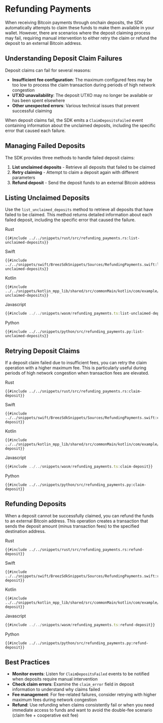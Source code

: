 # Refunding Payments

When receiving Bitcoin payments through onchain deposits, the SDK automatically attempts to claim these funds to make them available in your wallet. However, there are scenarios where the deposit claiming process may fail, requiring manual intervention to either retry the claim or refund the deposit to an external Bitcoin address.

## Understanding Deposit Claim Failures

Deposit claims can fail for several reasons:

- **Insufficient fee configuration**: The maximum configured fees may be too low to process the claim transaction during periods of high network congestion
- **UTXO unavailability**: The deposit UTXO may no longer be available or has been spent elsewhere
- **Other unexpected errors**: Various technical issues that prevent successful claiming

When deposit claims fail, the SDK emits a `ClaimDepositsFailed` event containing information about the unclaimed deposits, including the specific error that caused each failure.

## Managing Failed Deposits

The SDK provides three methods to handle failed deposit claims:

1. **List unclaimed deposits** - Retrieve all deposits that failed to be claimed
2. **Retry claiming** - Attempt to claim a deposit again with different parameters
3. **Refund deposit** - Send the deposit funds to an external Bitcoin address

## Listing Unclaimed Deposits

Use the `list_unclaimed_deposits` method to retrieve all deposits that have failed to be claimed. This method returns detailed information about each failed deposit, including the specific error that caused the failure.

<custom-tabs category="lang">
<div slot="title">Rust</div>
<section>

```rust,ignore
{{#include ../../snippets/rust/src/refunding_payments.rs:list-unclaimed-deposits}}
```
</section>

<div slot="title">Swift</div>
<section>

```swift,ignore
{{#include ../../snippets/swift/BreezSdkSnippets/Sources/RefundingPayments.swift:list-unclaimed-deposits}}
```
</section>

<div slot="title">Kotlin</div>
<section>

```kotlin,ignore
{{#include ../../snippets/kotlin_mpp_lib/shared/src/commonMain/kotlin/com/example/kotlinmpplib/RefundingPayments.kt:list-unclaimed-deposits}}
```
</section>

<div slot="title">Javascript</div>
<section>

```typescript
{{#include ../../snippets/wasm/refunding_payments.ts:list-unclaimed-deposits}}
```
</section>

<div slot="title">Python</div>
<section>

```python,ignore 
{{#include ../../snippets/python/src/refunding_payments.py:list-unclaimed-deposits}}
```
</section>
</custom-tabs>

## Retrying Deposit Claims

If a deposit claim failed due to insufficient fees, you can retry the claim operation with a higher maximum fee. This is particularly useful during periods of high network congestion when transaction fees are elevated.

<custom-tabs category="lang">
<div slot="title">Rust</div>
<section>

```rust,ignore
{{#include ../../snippets/rust/src/refunding_payments.rs:claim-deposit}}
```
</section>

<div slot="title">Swift</div>
<section>

```swift,ignore
{{#include ../../snippets/swift/BreezSdkSnippets/Sources/RefundingPayments.swift:claim-deposit}}
```
</section>

<div slot="title">Kotlin</div>
<section>

```kotlin,ignore
{{#include ../../snippets/kotlin_mpp_lib/shared/src/commonMain/kotlin/com/example/kotlinmpplib/RefundingPayments.kt:claim-deposit}}
```
</section>

<div slot="title">Javascript</div>
<section>

```typescript
{{#include ../../snippets/wasm/refunding_payments.ts:claim-deposit}}
```
</section>

<div slot="title">Python</div>
<section>

```python,ignore 
{{#include ../../snippets/python/src/refunding_payments.py:claim-deposit}}
```
</section>
</custom-tabs>

## Refunding Deposits

When a deposit cannot be successfully claimed, you can refund the funds to an external Bitcoin address. This operation creates a transaction that sends the deposit amount (minus transaction fees) to the specified destination address.

<custom-tabs category="lang">
<div slot="title">Rust</div>
<section>

```rust,ignore
{{#include ../../snippets/rust/src/refunding_payments.rs:refund-deposit}}
```
</section>

<div slot="title">Swift</div>
<section>

```swift,ignore
{{#include ../../snippets/swift/BreezSdkSnippets/Sources/RefundingPayments.swift:refund-deposit}}
```
</section>

<div slot="title">Kotlin</div>
<section>

```kotlin,ignore
{{#include ../../snippets/kotlin_mpp_lib/shared/src/commonMain/kotlin/com/example/kotlinmpplib/RefundingPayments.kt:refund-deposit}}
```
</section>

<div slot="title">Javascript</div>
<section>

```typescript
{{#include ../../snippets/wasm/refunding_payments.ts:refund-deposit}}
```
</section>

<div slot="title">Python</div>
<section>

```python,ignore 
{{#include ../../snippets/python/src/refunding_payments.py:refund-deposit}}
```
</section>
</custom-tabs>

## Best Practices

- **Monitor events**: Listen for `ClaimDepositsFailed` events to be notified when deposits require manual intervention
- **Check claim errors**: Examine the `claim_error` field in deposit information to understand why claims failed
- **Fee management**: For fee-related failures, consider retrying with higher maximum fees during network congestion
- **Refund**: Use refunding when claims consistently fail or when you need immediate access to funds and want to avoid the double-fee scenario (claim fee + cooperative exit fee)